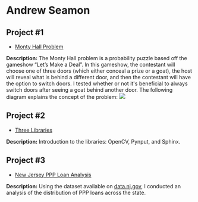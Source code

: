 # Andrew Seamon


## Project #1

- <a href="https://github.com/aseams/TECH3500-Project1" target="_blank">Monty Hall Problem</a>

<b>Description:</b> The Monty Hall problem is a probability puzzle based off the gameshow “Let’s Make a Deal”. In this gameshow, the contestant will choose one of three doors (which either conceal a prize or a goat), the host will reveal what is behind a different door, and then the contestant will have the option to switch doors. I tested whether or not it's beneficial to always switch doors after seeing a goat behind another door. The following diagram explains the concept of the problem:
<img src="https://upload.wikimedia.org/wikipedia/commons/thumb/4/41/Monty_Hall_Problem_-_Standard_probabilities.svg/220px-Monty_Hall_Problem_-_Standard_probabilities.svg.png">

## Project #2

- <a href="https://github.com/aseams/TECH3500-Project2" target="_blank">Three Libraries</a>

<p><b>Description:</b> Introduction to the libraries: OpenCV, Pynput, and Sphinx.</p>


## Project #3

- <a href="https://github.com/aseams/TECH3500-FinalProject" target="_blank">New Jersey PPP Loan Analysis</a>

<b>Description:</b> Using the dataset available on <a href="https://data.nj.gov/Government-Finance/PPP-Cares-Act-Loan-Totals-to-New-Jersey-Businesses/riep-z5cp">data.nj.gov</a>, I conducted an analysis of the distribution of PPP loans across the state.
